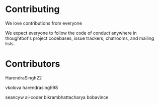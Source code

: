 # Contributing

We love contributions from everyone

We expect everyone to follow the code of conduct
anywhere in thoughtbot's project codebases,
issue trackers, chatrooms, and mailing lists.

# Contributors

HarendraSingh22

vkolova
harendrasingh98

seancyw
ai-coder
bikrambhattacharya
bobavince
